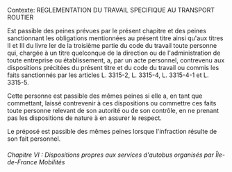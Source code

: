 Contexte: REGLEMENTATION DU TRAVAIL SPECIFIQUE  AU TRANSPORT ROUTIER

Est passible des peines prévues par le présent chapitre et des peines sanctionnant les obligations mentionnées au présent titre ainsi qu'aux titres II et III du livre Ier de la troisième partie du code du travail toute personne qui, chargée à un titre quelconque de la direction ou de l'administration de toute entreprise ou établissement, a, par un acte personnel, contrevenu aux dispositions précitées du présent titre et du code du travail ou commis les faits sanctionnés par les articles L. 3315-2, L. 3315-4, L. 3315-4-1 et L. 3315-5.

Cette personne est passible des mêmes peines si elle a, en tant que commettant, laissé contrevenir à ces dispositions ou commettre ces faits toute personne relevant de son autorité ou de son contrôle, en ne prenant pas les dispositions de nature à en assurer le respect.

Le préposé est passible des mêmes peines lorsque l'infraction résulte de son fait personnel.

###### Chapitre VI : Dispositions propres aux services d'autobus organisés par Île-de-France Mobilités